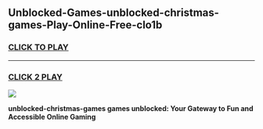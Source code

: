 
## Unblocked-Games-unblocked-christmas-games-Play-Online-Free-clo1b
<h3>
<a href="https://premium76.site?title=unblocked-christmas-games&ref=26A">CLICK TO PLAY</a></h3>
<hr>

<h3>
<a href="https://premium76.site?title=unblocked-christmas-games&ref=26A">CLICK 2 PLAY</a>
  
</h3>

<a href="https://premium76.site?title=unblocked-christmas-games&ref=26A"><img src="https://clearcache.store/games.png"></a>


**unblocked-christmas-games games unblocked: Your Gateway to Fun and Accessible Online Gaming**
